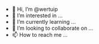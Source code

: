 - 👋 Hi, I’m @wertuip
- 👀 I’m interested in ...
- 🌱 I’m currently learning ...
- 💞️ I’m looking to collaborate on ...
- 📫 How to reach me ...

<!---
wertuip/wertuip is a ✨ special ✨ repository because its `README.md` (this file) appears on your GitHub profile.
You can click the Preview link to take a look at your changes.
--->
